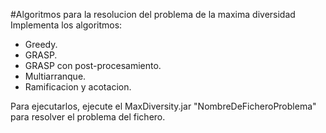 #Algoritmos para la resolucion del problema de la maxima diversidad
Implementa los algoritmos:

* Greedy.
* GRASP.
* GRASP con post-procesamiento.
* Multiarranque.
* Ramificacion y acotacion.

Para ejecutarlos, ejecute el MaxDiversity.jar "NombreDeFicheroProblema" para resolver el problema del fichero.
